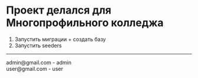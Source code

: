 <h1>Проект делался для Многопрофильного колледжа</h1>

1) Запустить миграции + создать базу
2) Запустить seeders 

<hr>
admin@gmail.com - admin <br>
user@gmail.com - user
